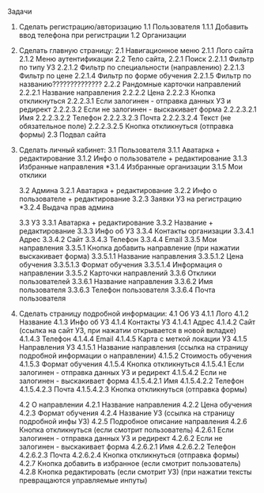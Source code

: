 Задачи

1. Сделать регистрацию/авторизацию
	1.1 Пользователя
		1.1.1 Добавить ввод телефона при регистрации
	1.2 Организации

2. Сделать главную страницу: 
	2.1 Навигационное меню
		2.1.1 Лого сайта
		2.1.2 Меню аутентификации
	2.2 Тело сайта,
		2.2.1 Поиск
			2.2.1.1 Фильтр по типу УЗ
			2.2.1.2 Фильтр по специальности (направлению)
	2.2.1.3 Фильтр по цене
	2.2.1.4 Фильтр по форме обучения
	2.2.1.5 Фильтр по названию??????????????
		2.2.2 Рандомные карточки направлений
			2.2.2.1 Название направления
			2.2.2.2 Цена
			2.2.2.3 Кнопка откликнуться
				2.2.2.3.1 Если залогинен - отправка данных УЗ и редирект
				2.2.2.3.2 Если не залогинен - выскакивает форма
					2.2.2.3.2.1 Имя
					2.2.2.3.2.2 Телефон
					2.2.2.3.2.3 Почта
					2.2.2.3.2.4 Текст (не обязательное поле)
					2.2.2.3.2.5 Кнопка откликнуться (отправка формы)
	2.3 Подвал сайта

3.	Сделать личный кабинет:
	3.1 Пользователя
		3.1.1 Аватарка + редактирование
		3.1.2 Инфо о пользователе + редактирование
		3.1.3 Избранные направления
		*3.1.4 Избранные организации 
		3.1.5 Мои отклики
		
	3.2 Админа
		3.2.1 Аватарка + редактирование
		3.2.2 Инфо о пользователе + редактирование
		3.2.3 Заявки УЗ на регистрацию
		*3.2.4 Выдача прав админа
	
	3.3 УЗ
		3.3.1 Аватарка + редактирование
		3.3.2 Название + редактирование
		3.3.3 Инфо об УЗ
		3.3.4 Контакты организации
			3.3.4.1 Адрес
	3.3.4.2 Сайт
	3.3.4.3 Телефон
	3.3.4.4 Email
	3.3.5 Мои направления
		3.3.5.1 Кнопка добавить направление (при нажатии выскакивает 		форма)
			3.3.5.1.1 Название направления
			3.3.5.1.2 Цена обучения
			3.3.5.1.3 Формат обучения
			3.3.5.1.4 Информация о направлении
		3.3.5.2 Карточки направлений
	3.3.6 Отклики пользователей 
		3.3.6.1 Название направления
		3.3.6.2 Имя пользователя
	3.3.6.3 Телефон пользователя
	3.3.6.4 Почта пользователя


4.	Сделать страницу подробной информации:
	4.1 Об УЗ
		4.1.1 Лого
		4.1.2 Название
		4.1.3 Инфо об УЗ
		4.1.4 Контакты УЗ
			4.1.4.1 Адрес
	4.1.4.2 Сайт (ссылка на сайт УЗ, при нажатии открывается в новой вкладке)
	4.1.4.3 Телефон
	4.1.4.4 Email
	4.1.4.5 Карта с меткой локации УЗ
	4.1.5 Направления УЗ
		4.1.5.1 Название направления (ссылка на страницу подробной 	информации о направлении)
		4.1.5.2 Стоимость обучения
		4.1.5.3 Формат обучения
		4.1.5.4 Кнопка откликнуться
				4.1.5.4.1 Если залогинен - отправка данных УЗ и редирект
				4.1.5.4.2 Если не залогинен - выскакивает форма
					4.1.5.4.2.1 Имя
					4.1.5.4.2.2 Телефон
					4.1.5.4.2.3 Почта
					4.1.5.4.2.3 Кнопка откликнуться (отправка формы)

	4.2 О направлении
		4.2.1 Название направления
		4.2.2 Цена обучения
	4.2.3 Формат обучения
	4.2.4 Название УЗ (ссылка на страницу подробной инфы УЗ)
	4.2.5 Подробное описание направления
	4.2.6 Кнопка откликнуться (если смотрит пользователь)
				4.2.6.1 Если залогинен - отправка данных УЗ и редирект
				4.2.6.2 Если не залогинен - выскакивает форма
					4.2.6.2.1 Имя
					4.2.6.2.2 Телефон
					4.2.6.2.3 Почта
					4.2.6.2.4 Кнопка откликнуться (отправка формы)
		4.2.7 Кнопка добавить в избранное (если смотрит пользователь)
		4.2.8 Кнопка редактировать (если смотрит УЗ) (при нажатии тексты превращаются управляемые инпуты)

